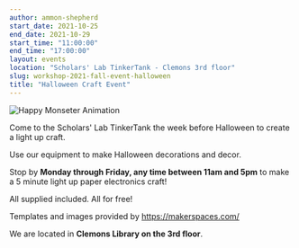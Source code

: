 ```yaml
---
author: ammon-shepherd
start_date: 2021-10-25
end_date: 2021-10-29
start_time: "11:00:00"
end_time: "17:00:00"
layout: events
location: "Scholars' Lab TinkerTank - Clemons 3rd floor"
slug: workshop-2021-fall-event-halloween
title: "Halloween Craft Event"
---
```


![Happy Monseter Animation](/assets/post-media/workshops/happy-monster-animation.gif )

Come to the Scholars' Lab TinkerTank the week before Halloween to create a light up craft.

Use our equipment to make Halloween decorations and decor.

Stop by **Monday through Friday, any time between 11am and 5pm** to make a 5 minute light up paper electronics craft!

All supplied included. All for free!

Templates and images provided by [https://makerspaces.com/ ](https://makerspaces.com/)


We are located in **Clemons Library on the 3rd floor**.
